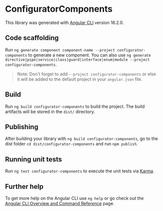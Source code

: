 # ConfiguratorComponents

This library was generated with [Angular CLI](https://github.com/angular/angular-cli) version 16.2.0.

## Code scaffolding

Run `ng generate component component-name --project configurator-components` to generate a new component. You can also use `ng generate directive|pipe|service|class|guard|interface|enum|module --project configurator-components`.
> Note: Don't forget to add `--project configurator-components` or else it will be added to the default project in your `angular.json` file. 

## Build

Run `ng build configurator-components` to build the project. The build artifacts will be stored in the `dist/` directory.

## Publishing

After building your library with `ng build configurator-components`, go to the dist folder `cd dist/configurator-components` and run `npm publish`.

## Running unit tests

Run `ng test configurator-components` to execute the unit tests via [Karma](https://karma-runner.github.io).

## Further help

To get more help on the Angular CLI use `ng help` or go check out the [Angular CLI Overview and Command Reference](https://angular.io/cli) page.
